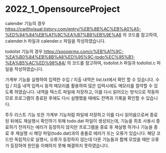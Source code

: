 # 2022_1_OpensourceProject


calender 기능의 경우
https://cwithvisual.tistory.com/entry/%EB%8B%AC%EB%A0%A5-%ED%94%84%EB%A1%9C%EA%B7%B8%EB%9E%A8
의 코드를 참고하여, calender.h 파일과 calender.c 파일을 작성하였습니다. 

todolist 기능의 경우 
https://soooprmx.com/c%EB%A1%9C-%EA%B0%84%EB%8B%A8%ED%95%9C-todo%EC%95%B1-%EA%B5%AC%ED%98%84/ 
의 코드를 참고하여, todolist.h 파일과 todolist.c 파일을 작성하였습니다.


가계부 기능을 실행하여 입력한 수입 / 지출 내역은 list.txt에서 확인 할 수 있습니다.
수입 / 지출 내역 입력시 동적 메모리를 활용하여 많은 입력시에도 메모리를 절약할 수 있도록 하였습니다.
내역을 텍스트 파일에 저장하고, 이를 다시 읽어오는 방식으로 작동하므로 프로그램이 종료된 후에도 다시 실행했을 때에도 잔액과 기록을 확인할 수 있습니다.


투두 리스트 기능 또한 가계부 기능처럼 파일에 저장하고 이를 다시 읽어옴으로써 종료 된 뒤에도 재실행시 확인하기 위해 todo.dat 파일이 생성되는데, 
기능을 최초 사용시 종료하기 전까지는 에러가 등장하지 않지만
프로그램을 종료 후 재실행 하거나 기능을 종료 후 재실행 시 해당 파일(todo.dat)과의 충돌로 에러가 뜨는 오류가 있습니다.
해당 코드만 독립적으로 실행시, 오류가 등장하지 않는데 다른 기능들과 함께 모았을 때만 오류가 등장하여 원인을 이해하지 못해 해결하지 못하였습니다.





